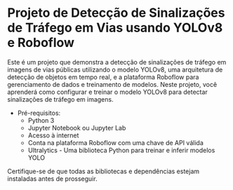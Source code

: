 # Projeto de Detecção de Sinalizações de Tráfego em Vias usando YOLOv8 e Roboflow
Este é um projeto que demonstra a detecção de sinalizações de tráfego em imagens de vias públicas utilizando o modelo YOLOv8, uma arquitetura de detecção de objetos em tempo real, e a plataforma Roboflow para gerenciamento de dados e treinamento de modelos. Neste projeto, você aprenderá como configurar e treinar o modelo YOLOv8 para detectar sinalizações de tráfego em imagens.

- Pré-requisitos:
  - Python 3
  - Jupyter Notebook ou Jupyter Lab
  - Acesso à internet
  - Conta na plataforma Roboflow com uma chave de API válida
  - Ultralytics - Uma biblioteca Python para treinar e inferir modelos YOLO

Certifique-se de que todas as bibliotecas e dependências estejam instaladas antes de prosseguir.
